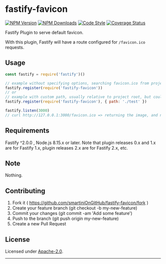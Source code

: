 # fastify-favicon

  [![NPM Version](https://img.shields.io/npm/v/fastify-favicon.svg?style=flat)](https://npmjs.org/package/fastify-favicon/)
  [![NPM Downloads](https://img.shields.io/npm/dm/fastify-favicon.svg?style=flat)](https://npmjs.org/package/fastify-favicon/)
  [![Code Style](https://img.shields.io/badge/code%20style-standard-brightgreen.svg?style=flat)](http://standardjs.com/)
  [![Coverage Status](https://coveralls.io/repos/github/smartiniOnGitHub/fastify-favicon/badge.svg?branch=master)](https://coveralls.io/github/smartiniOnGitHub/fastify-favicon/?branch=master)

Fastify Plugin to serve default favicon.

With this plugin, Fastify will have a route configured for `/favicon.ico` requests.


## Usage

```js
const fastify = require('fastify')()

// example without specifying options, searching favicon.ico from project root, otherwise returning a default favicon
fastify.register(require('fastify-favicon'))
// or
// example with custom path, usually relative to project root, but could be absolute
fastify.register(require('fastify-favicon'), { path: './test' })

fastify.listen(3000)
// curl http://127.0.0.1:3000/favicon.ico => returning the image, and no error thrown
```

## Requirements

Fastify ^2.0.0 , Node.js 8.15.x or later.
Note that plugin releases 0.x and 1.x are for Fastify 1.x, 
plugin releases 2.x are for Fastify 2.x, etc.


## Note

Nothing.


## Contributing

1. Fork it ( https://github.com/smartiniOnGitHub/fastify-favicon/fork )
2. Create your feature branch (git checkout -b my-new-feature)
3. Commit your changes (git commit -am 'Add some feature')
4. Push to the branch (git push origin my-new-feature)
5. Create a new Pull Request


## License

Licensed under [Apache-2.0](./LICENSE).

----
